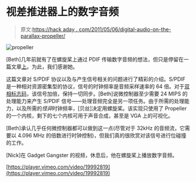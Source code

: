 # 视差推进器上的数字音频

> 原文:[https://hack aday . com/2011/05/06/digital-audio-on-the-parallax-propeller/](https://hackaday.com/2011/05/06/digital-audio-on-the-parallax-propeller/)

![](../Images/2cbb2a1ff05a6035f96c22a4626e0b7e.png "propeller")

[Beth]几年前就有了在螺旋桨上通过 PDIF 传输数字音频的想法，但只是停留在一篇文章[上](http://scanlime.org/2011/04/spdif-digital-audio-on-a-microcontroller/)。为此，我们感谢她。

这篇文章对 S/PDIF 协议以及与产生信号相关的问题进行了精彩的介绍。S/PDIF 是一种相对资源密集型的协议，信号的时钟频率是音频采样速率的 64 倍。对于[双相标志码](http://en.wikipedia.org/wiki/Biphase_mark_code)，该信号加倍，保持一切同步。[Beth]说微控制器至少需要 24 MIPS 的处理能力来产生 S/PDIF 信号——处理音频完全是另一项任务。由于所需的处理能力，以及所需的*怪异*时钟频率，[贝丝]决定用螺旋桨。该实现只使用了 Propeller 的一个内核，剩下的七个内核可用于声音合成，甚至是 VGA 上的可视化。

[Beth]承认几乎任何微控制器都可以做到这一点(尽管对于 32kHz 的音频流，它需要以 4.096 MHz 的倍数进行时钟控制)，但我们真的很欣赏对该信号进行位碰撞的工作。

[Nick]在 Gadget Gangster 的视频，休息后，他在螺旋桨上播放数字音频。

[https://player.vimeo.com/video/19992819](https://player.vimeo.com/video/19992819)